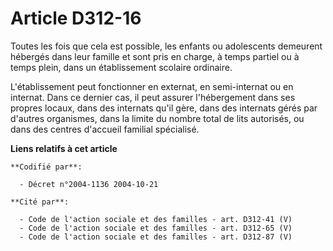 # Article D312-16

Toutes les fois que cela est possible, les enfants ou adolescents demeurent hébergés dans leur famille et sont pris en
charge, à temps partiel ou à temps plein, dans un établissement scolaire ordinaire.

L'établissement peut fonctionner en externat, en semi-internat ou en internat. Dans ce dernier cas, il peut assurer
l'hébergement dans ses propres locaux, dans des internats qu'il gère, dans des internats gérés par d'autres organismes, dans
la limite du nombre total de lits autorisés, ou dans des centres d'accueil familial spécialisé.

**Liens relatifs à cet article**

	**Codifié par**:

	  - Décret n°2004-1136 2004-10-21

	**Cité par**:

	  - Code de l'action sociale et des familles - art. D312-41 (V)
	  - Code de l'action sociale et des familles - art. D312-65 (V)
	  - Code de l'action sociale et des familles - art. D312-87 (V)
